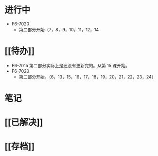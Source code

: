 # 进行中
- F6-7020
	- 第二部分开始（7，8，9，10，11，12，14
# [[待办]]
- F6-7015 第二部分实际上是还没有更新完的。从第 15 课开始。
- F6-7020
	- 第二部分开始。（6，13，15，16，17，18，19，20，21，22，23，24）
# 笔记

# [[已解决]]

# [[存档]]